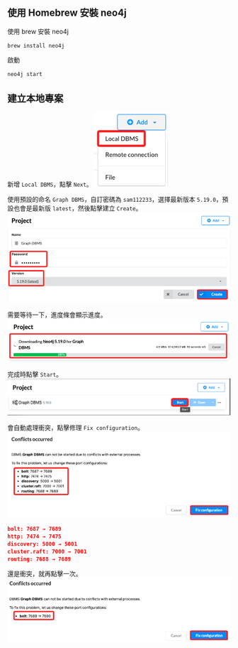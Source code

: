 #

## 使用 Homebrew 安裝 neo4j

使用 brew 安裝 neo4j
```bash
brew install neo4j
```

啟動
```bash
neo4j start
```

## 建立本地專案

新增 `Local DBMS`，點擊 `Next`。
![](images/img_10.png)

使用預設的命名 `Graph DBMS`，自訂密碼為 `sam112233`，選擇最新版本 `5.19.0`，預設也會是最新版 `latest`，然後點擊建立 `Create`。
![](images/img_11.png)

需要等待一下，進度條會顯示進度。
![](images/img_12.png)

完成時點擊 `Start`。
![](images/img_13.png)

會自動處理衝突，點擊修理 `Fix configuration`。
![](images/img_14.png)
```json
bolt: 7687 → 7689
http: 7474 → 7475
discovery: 5000 → 5001
cluster.raft: 7000 → 7001
routing: 7688 → 7689
```

還是衝突，就再點擊一次。
![](images/img_15.png)